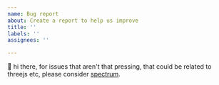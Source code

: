 ```yaml
---
name: Bug report
about: Create a report to help us improve
title: ''
labels: ''
assignees: ''

---
```


👋 hi there, for issues that aren't that pressing, that could be related to threejs etc, please consider [spectrum](https://spectrum.chat/react-three-fiber).
